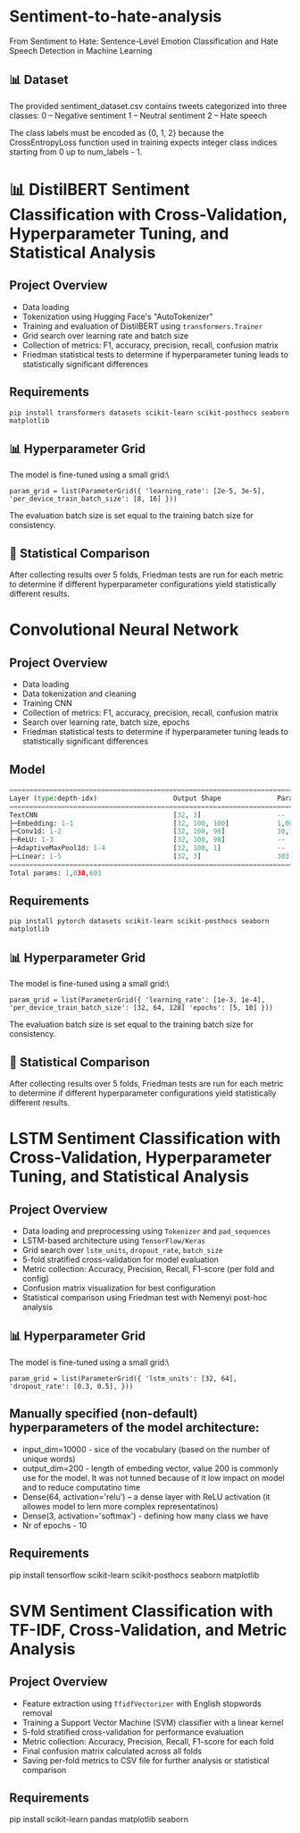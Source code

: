 # Sentiment-to-hate-analysis
From Sentiment to Hate: Sentence-Level Emotion Classification and Hate Speech Detection in Machine Learning

## 📊 Dataset
The provided sentiment_dataset.csv contains tweets categorized into three classes:
0 – Negative sentiment
1 – Neutral sentiment
2 – Hate speech

The class labels must be encoded as {0, 1, 2} because the CrossEntropyLoss function used in training expects integer class indices starting from 0 up to num_labels - 1.

# 📊 DistilBERT Sentiment Classification with Cross-Validation, Hyperparameter Tuning, and Statistical Analysis
## Project Overview
- Data loading
- Tokenization using Hugging Face's "AutoTokenizer"
- Training and evaluation of DistilBERT using `transformers.Trainer`
- Grid search over learning rate and batch size
- Collection of metrics: F1, accuracy, precision, recall, confusion matrix
- Friedman statistical tests to determine if hyperparameter tuning leads to statistically significant differences
## Requirements 
`pip install transformers datasets scikit-learn scikit-posthocs seaborn matplotlib`

## 📊 Hyperparameter Grid
The model is fine-tuned using a small grid:\

`param_grid = list(ParameterGrid({
    'learning_rate': [2e-5, 3e-5],
    'per_device_train_batch_size': [8, 16]
}))`

The evaluation batch size is set equal to the training batch size for consistency.

## 📐 Statistical Comparison
After collecting results over 5 folds, Friedman tests are run for each metric to determine if different hyperparameter configurations yield statistically different results.



# Convolutional Neural Network
## Project Overview
- Data loading
- Data tokenization and cleaning
- Training CNN
- Collection of metrics: F1, accuracy, precision, recall, confusion matrix
- Search over learning rate, batch size, epochs
- Friedman statistical tests to determine if hyperparameter tuning leads to statistically significant differences

## Model
```python
==========================================================================================
Layer (type:depth-idx)                   Output Shape              Param #
==========================================================================================
TextCNN                                  [32, 3]                   --
├─Embedding: 1-1                         [32, 100, 100]            1,000,200
├─Conv1d: 1-2                            [32, 100, 98]             30,100
├─ReLU: 1-3                              [32, 100, 98]             --
├─AdaptiveMaxPool1d: 1-4                 [32, 100, 1]              --
├─Linear: 1-5                            [32, 3]                   303
==========================================================================================
Total params: 1,030,603
```

## Requirements 
`pip install pytorch datasets scikit-learn scikit-posthocs seaborn matplotlib`

## 📊 Hyperparameter Grid
The model is fine-tuned using a small grid:\

`param_grid = list(ParameterGrid({
    'learning_rate': [1e-3, 1e-4],
    'per_device_train_batch_size': [32, 64, 128]
    'epochs': [5, 10]
}))`

The evaluation batch size is set equal to the training batch size for consistency.

## 📐 Statistical Comparison
After collecting results over 5 folds, Friedman tests are run for each metric to determine if different hyperparameter configurations yield statistically different results.

# LSTM Sentiment Classification with Cross-Validation, Hyperparameter Tuning, and Statistical Analysis

## Project Overview
- Data loading and preprocessing using `Tokenizer` and `pad_sequences`
- LSTM-based architecture using `TensorFlow/Keras`
- Grid search over `lstm_units`, `dropout_rate`, `batch_size`
- 5-fold stratified cross-validation for model evaluation
- Metric collection: Accuracy, Precision, Recall, F1-score (per fold and config)
- Confusion matrix visualization for best configuration
- Statistical comparison using Friedman test with Nemenyi post-hoc analysis

## 📊 Hyperparameter Grid
The model is fine-tuned using a small grid:\

`param_grid = list(ParameterGrid({
    'lstm_units': [32, 64],
    'dropout_rate': [0.3, 0.5],
}))
`
## Manually specified (non-default) hyperparameters of the model architecture:

- input_dim=10000 - sice of the vocabulary (based on the number of unique words)
- output_dim=200 - length of embeding vector, value 200 is commonly use for the model. It was not tunned because of it low impact on model and to reduce computatino time
- Dense(64, activation='relu') – a dense layer with ReLU activation (it allowes model to lern more complex representatinos)
- Dense(3, activation='softmax') - defining how many class we have
- Nr of epochs - 10

## Requirements
pip install tensorflow scikit-learn scikit-posthocs seaborn matplotlib

# SVM Sentiment Classification with TF-IDF, Cross-Validation, and Metric Analysis

## Project Overview
- Feature extraction using `TfidfVectorizer` with English stopwords removal
- Training a Support Vector Machine (SVM) classifier with a linear kernel
- 5-fold stratified cross-validation for performance evaluation
- Metric collection: Accuracy, Precision, Recall, F1-score for each fold
- Final confusion matrix calculated across all folds
- Saving per-fold metrics to CSV file for further analysis or statistical comparison

## Requirements
pip install scikit-learn pandas matplotlib seaborn





